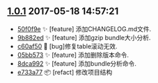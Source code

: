 [1.0.1](../../releases/tag/1.0.1)     2017-05-18 14:57:21
---------------------------------------------------------

- [50f0f9e](../../commit/50f0f9e) ✨  [feature] 添加CHANGELOG.md文件.
- [9b882ed](../../commit/9b882ed) ✨  [feature] 添加gzip bundle大小分析.
- [c60af50](../../commit/c60af50) 🐛  [bug]修复table滚动无效.
- [05bb573](../../commit/05bb573) ✨  [feature] 添加删除版本命令.
- [8dca992](../../commit/8dca992) ✨  [feature] 添加bundle分析命令.
- [e733a77](../../commit/e733a77) 📦  [refact] 修改项目结构


